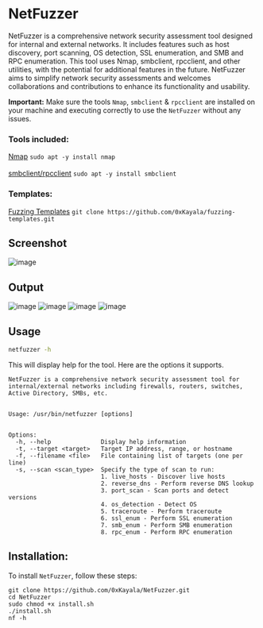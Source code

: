 # NetFuzzer
NetFuzzer is a comprehensive network security assessment tool designed for internal and external networks. It includes features such as host discovery, port scanning, OS detection, SSL enumeration, and SMB and RPC enumeration. This tool uses Nmap, smbclient, rpcclient, and other utilities, with the potential for additional features in the future. NetFuzzer aims to simplify network security assessments and welcomes collaborations and contributions to enhance its functionality and usability.

**Important:** Make sure the tools `Nmap`, `smbclient` & `rpcclient` are installed on your machine and executing correctly to use the `NetFuzzer` without any issues.

### Tools included:
[Nmap]() `sudo apt -y install nmap`<br><br>
[smbclient/rpcclient]() `sudo apt -y install smbclient`

### Templates:
[Fuzzing Templates](https://github.com/0xKayala/fuzzing-templates) `git clone https://github.com/0xKayala/fuzzing-templates.git`

## Screenshot
![image](https://github.com/0xKayala/NetFuzzer/assets/16838353/07e81a29-ad7c-4e07-b3ab-3355be8ac5be)

## Output
![image](https://github.com/0xKayala/NetFuzzer/assets/16838353/297e0cd2-faa9-48c3-b6e4-56a7fec4dfb5)
![image](https://github.com/0xKayala/NetFuzzer/assets/16838353/63fbbd71-f20b-4d50-b620-b438f9e49a11)
![image](https://github.com/0xKayala/NetFuzzer/assets/16838353/eec79e73-16bf-480a-b70e-afa3059a1421)
![image](https://github.com/0xKayala/NetFuzzer/assets/16838353/59825ca9-57c1-490e-a024-f509b93ec0a2)


## Usage

```sh
netfuzzer -h
```

This will display help for the tool. Here are the options it supports.

```console
NetFuzzer is a comprehensive network security assessment tool for internal/external networks including firewalls, routers, switches, Active Directory, SMBs, etc.


Usage: /usr/bin/netfuzzer [options]


Options:
  -h, --help              Display help information
  -t, --target <target>   Target IP address, range, or hostname
  -f, --filename <file>   File containing list of targets (one per line)
  -s, --scan <scan_type>  Specify the type of scan to run:
                          1. live_hosts - Discover live hosts
                          2. reverse_dns - Perform reverse DNS lookup
                          3. port_scan - Scan ports and detect versions
                          4. os_detection - Detect OS
                          5. traceroute - Perform traceroute
                          6. ssl_enum - Perform SSL enumeration
                          7. smb_enum - Perform SMB enumeration
                          8. rpc_enum - Perform RPC enumeration
```  

## Installation:

To install `NetFuzzer`, follow these steps:

```
git clone https://github.com/0xKayala/NetFuzzer.git
cd NetFuzzer
sudo chmod +x install.sh
./install.sh
nf -h
```
